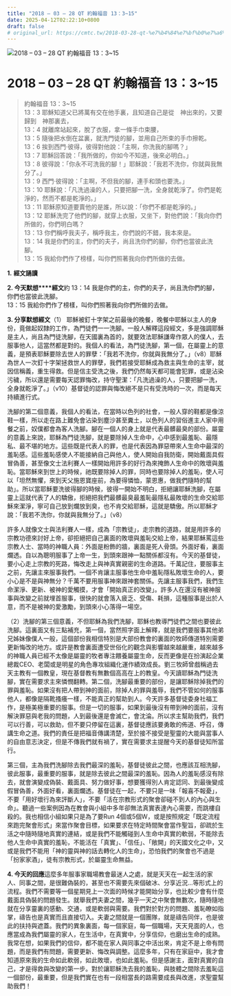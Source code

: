 ```yaml
---
title: "2018 – 03 – 28 QT 約翰福音 13：3~15"
date: 2025-04-12T02:22:10+0800
draft: false
# original_url: https://cmtc.tw/2018-03-28-qt-%e7%b4%84%e7%bf%b0%e7%a6%8f%e9%9f%b3-13%ef%bc%9a315
---
```


![2018 – 03 – 28 QT 約翰福音 13：3\~15](/images/qt.jpg   "2018 – 03 – 28 QT 約翰福音 13：3\~15")

# 2018 – 03 – 28 QT 約翰福音 13：3\~15

> 約翰福音 13：3\~15  
> 13：3 耶穌知道父已將萬有交在他手裏，且知道自己是從　神出來的，又要歸到　神那裏去，  
> 13：4 就離席站起來，脫了衣服，拿一條手巾束腰，  
> 13：5 隨後把水倒在盆裏，就洗門徒的腳，並用自己所束的手巾擦乾。  
> 13：6 挨到西門‧彼得，彼得對他說：「主啊，你洗我的腳嗎？」  
> 13：7 耶穌回答說：「我所做的，你如今不知道，後來必明白。」  
> 13：8 彼得說：「你永不可洗我的腳！」耶穌說：「我若不洗你，你就與我無分了。」  
> 13：9 西門‧彼得說：「主啊，不但我的腳，連手和頭也要洗。」  
> 13：10 耶穌說：「凡洗過澡的人，只要把腳一洗，全身就乾淨了。你們是乾淨的，然而不都是乾淨的。」  
> 13：11 耶穌原知道要賣他的是誰，所以說：「你們不都是乾淨的。」  
> 13：12 耶穌洗完了他們的腳，就穿上衣服，又坐下，對他們說：「我向你們所做的，你們明白嗎？  
> 13：13 你們稱呼我夫子，稱呼我主，你們說的不錯，我本來是。  
> 13：14 我是你們的主，你們的夫子，尚且洗你們的腳，你們也當彼此洗腳。  
> 13：15 我給你們作了榜樣，叫你們照著我向你們所做的去做。

**1.** **經文誦讀**

**2. 今天默想****經文**約 13：14 我是你們的主，你們的夫子，尚且洗你們的腳，你們也當彼此洗腳。  
13：15 我給你們作了榜樣，叫你們照著我向你們所做的去做。

**3. 分享默想經文**（1） 耶穌被釘十字架之前最後的晚餐，晚餐中耶穌以主人的身份，竟做起奴隸的工作，為門徒們一一洗腳。一般人解釋這段經文，多是強調耶穌是主人，尚且為門徒洗腳，在天國裏為首的，就要效法耶穌謙卑作眾人的僕人，去服事他人，這當然都是對的。我個人的看法，為門徒洗腳，第一個，在屬靈上的意義，是預表耶穌要除去世人的罪孽：「我若不洗你，你就與我無分了。」（v8）耶穌為世人一次釘十字架拯救世人的罪孽，我們若接受耶穌成為救主與生命的主宰，就因信稱義，重生得救。但是信主受洗之後，我們仍然每天都可能會犯罪，或是沾染污穢，所以還是需要每天認罪悔改，持守聖潔：「凡洗過澡的人，只要把腳一洗，全身就乾淨了。」（v10）基督徒的認罪與悔改絕不是只有受洗時的一次，而是每天持續進行式。

洗腳的第二個意義，我個人的看法，在當時以色列的社會，一般人穿的鞋都是像涼鞋一樣，所以走在路上難免會沾染到塵沙甚至糞土，以色列人的習俗進主人家中用餐之前，奴僕都會為客人洗腳。腳在一個人的身上就是代表最髒最臭的部份。屬靈的意義上來說，耶穌為門徒洗腳，就是要除掉人生命中，心中感到最羞恥、最隱私、最不堪的地方。這些既是代表人的罪，也是代表因為罪惡帶來人生命中最深的羞恥感。這些羞恥感使人不能接納自己與他人，使人開始自我防衛，開始戴面具假冒偽善，甚至像文士法利賽人一樣開始用許多的好行為來掩飾人生命中的敗壞與羞恥。當耶穌來到世上的時候，祂既要除掉人的罪，同時也要除掉人的羞恥，使人可以「坦然無懼，來到天父施恩寶座前，為要得憐恤，蒙恩惠，做我們隨時的幫助」。所以當耶穌要洗彼得腳的時候，彼得一開始不明白，拒絕讓耶穌洗腳，在屬靈上這就代表了人的驕傲，拒絕把我們最髒最臭最羞恥最隱私最敗壞的生命交給耶穌來潔淨，寧可自己放到爛放到臭，也不肯交給耶穌，這就是驕傲。所以耶穌才說：「我若不洗你，你就與我無分了。」（v8）

許多人就像文士與法利賽人一樣，成為「宗教徒」，走宗教的道路，就是用許多的宗教功德來討好上帝，卻拒絕把自己裏面的敗壞與羞恥交給上帝，結果耶穌罵這些宗教人士、當時的神職人員：外面是粉飾的牆，裏面是死人骨頭。外面好看，裏面爛透。自以為聰明服事了上帝一生，到頭來跟神一點關係都沒有。今天的基督徒，要小心走上宗教的死路，悔改走上與神真實親密的生命道路。千萬記住，要服事主之前，先讓主來服事我們。一個不肯讓主服事他生命中羞恥隱私敗壞生命的人，要小心是不是與神無分？千萬不要用服事神來跟神套關係。先讓主服事我們，我們生命潔淨、更新、被神的愛觸摸，才會「開始真正的改變」。許多人在還沒有被神服事與改變之前就埋首服事，很快的就會落入疲乏、受傷、耗損，這種服事是出於人意，而不是被神的愛激勵，到頭來小心落得一場空。

（2）洗腳的第三個意義，不但耶穌為我們洗腳，耶穌也教導門徒們之間也要彼此洗腳。這裏面又有三點補充，第一個，當然照字面上解釋，就是我們要服事其他弟兄姊妹像僕人一般，這個部份我相信特別是大部份教會的裏面的牧師傳道特別需要更新悔改的地方。或許是教會裏面遭受世俗化的觀念與影響越來越嚴重，越來越多的神職人員已經不太像是屬靈的牧者專注餵養屬靈生命，反而更像是在扮演起企業總裁CEO、老闆或是明星的角色專攻組織化運作績效成長。劉三牧師曾戲稱過去天主教有一個教皇，現在基督教有無數個高高在上的教皇。今天讀耶穌為門徒洗腳，實在需要求主來憐憫翻轉。第二個，洗腳最重要的部份，是讓耶穌除掉我們的罪與羞恥。如果沒有把人帶到神的面前，除掉人的罪與羞辱，我們不管如何的服事他人，都像是隔靴搔癢一樣，不能真正的幫助到人。今天許多基督徒委身社福工作，是極美極重要的服事。但是一切的服事，如果到最後沒有帶到神的面前，沒有解決罪惡與老我的問題，人到最後還是會滅亡，會沈淪。所以求主幫助我們，我們可以行善，可以救助，但不要只停留在這裏，基督徒應該要勇敢的佈道、呼召，傳講生命之道。我們的責任是把福音傳講清楚，至於接不接受是聖靈的大能與當事人的自由意志決定，但是不傳我們就有禍了，實在需要求主提醒今天的基督徒知所當行。

第三個，主為我們洗腳除去我們最深的羞恥，基督徒彼此之間，也應該互相洗腳，彼此服事，最重要的服事，就是除去彼此之間最深的羞恥。因為人的羞恥感沒有除去，就會演變成偽裝、戴面具、努力做好事，想要獲得別人肯定認同、到最後變成假冒偽善，外面好看，裏面爛透。基督徒在一起，不要只是一味「報喜不報憂」，不要「用好壞行為來評斷人」，不要「活在宗教形式的聚會卻碰不到人的內心與生命」。聽過一些案例因為在教會與小組中多年卻無法真實表達內心需要，而跳樓自殺的。我也相信小組如果只是為了要Run 4個或5個W，或是按照規定「既定流程來跑完聚會形式」來當作聚會目標，如果要求在特定時間聚會當作聖旨，卻疏於生活之中隨時隨地真實的連結，或是我們不能觸碰到人生命中真實的軟弱，不能除去他人生命中真實的羞恥，不能活在「真實」、「信任」、「敞開」的天國文化之中，又或是我們不能用「神的靈與神的話去轉化人的生命」，恐怕我們的聚會也不過是「扮家家酒」，徒有宗教形式，於屬靈生命無益。

**4. 今天的回應**這麼多年服事家職場教會最迷人之處，就是天天在一起生活的家人、同事之間，是很難偽裝的，甚至也不需要先來個破冰、分享近況…等形式上的流程。我們不需要等一個星期見上一次面的時候才能開始分享，也比較少會有什麼戴面具偽裝的問題發生。就舉我們夫妻之間，幾乎一天之中聚會無數次，隨時隨地就在分享靈裏的感動、交通，或是軟弱與需要。我們對於對方的問題、羞恥瞭如指掌，禱告也是真實而且直接切入。夫妻之間就是一個團隊，就是禱告同伴，也是彼此的扶持與遮蓋。我們的異象裏面，每一個家庭，每一個職場，天天見面的人，也應當成為我們屬靈的家人，在生活中，在真實中，分享信仰，也磨出生命的成熟。我常在想，如果我們的信仰，都不能在家人與同事之中活出來，肯定不是上帝有問題，而是我們有問題，需要更新、悔改與調整。這麼多年，只有在家庭中，我才會知道原來我的生命如此軟弱，如此敗壞，也如此羞恥。但是感謝主，面對真實的自己，才是得救與改變的第一步。對於讓耶穌洗去我的羞恥，與肢體之間除去羞恥這一個部份，最重要，但是我們實在也有一段相當長的路需要成長與改進，求聖靈幫助我們！